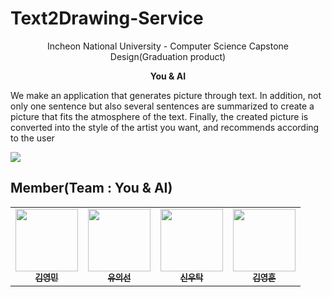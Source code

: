# Text2Drawing-Service

<p align='center'>
  Incheon National University - Computer Science Capstone Design(Graduation product)
</p>
<p align='center'>
  <b>You & AI</b>
</p>

We make an application that generates picture through text. In addition, not only one sentence but also several sentences are summarized to create a picture that fits the atmosphere of the text. Finally, the created picture is converted into the style of the artist you want, and recommends according to the user

<img src='https://github.com/winston1214/Text2Drawing-Service/blob/master/picture/flowchart.png?raw=true'></img>

## Member(Team : You & AI)


<table>
  <tr>
      <td align="center"><a href="https://github.com/winston1214"><img src="https://avatars.githubusercontent.com/u/47775179?v=4" width="100" height="100"><br /><sub><b>김영민</b></sub></td>
      <td align="center"><a href="https://github.com/Caution-Sun"><img src="https://avatars.githubusercontent.com/u/60997821?v=4" width="100" height="100"><br /><sub><b>유의선</b></sub></td>
      <td align="center"><a href="https://github.com/wootak96"><img src="https://avatars.githubusercontent.com/u/68039225?v=4" width="100" height="100"><br /><sub><b>신우탁</b></sub></td>
      <td align="center"><a href="https://github.com/kkyh1125"><img src="https://avatars.githubusercontent.com/u/90811540?v=4" width="100" height="100"><br /><sub><b>김영훈</b></sub></td> 
     </tr>
</table>
